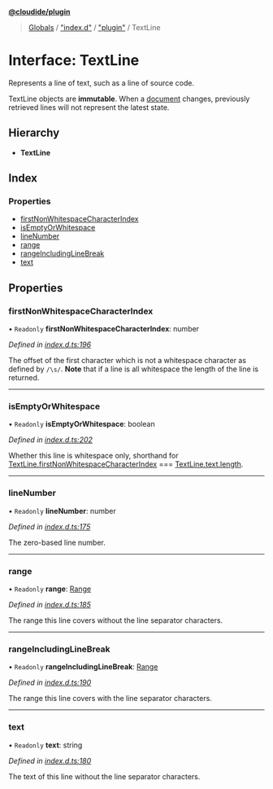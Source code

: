 **[@cloudide/plugin](../README.md)**

> [Globals](../README.md) / ["index.d"](../modules/_index_d_.md) / ["plugin"](../modules/_index_d_._plugin_.md) / TextLine

# Interface: TextLine

Represents a line of text, such as a line of source code.

TextLine objects are __immutable__. When a [document](#TextDocument) changes,
previously retrieved lines will not represent the latest state.

## Hierarchy

* **TextLine**

## Index

### Properties

* [firstNonWhitespaceCharacterIndex](_index_d_._plugin_.textline.md#firstnonwhitespacecharacterindex)
* [isEmptyOrWhitespace](_index_d_._plugin_.textline.md#isemptyorwhitespace)
* [lineNumber](_index_d_._plugin_.textline.md#linenumber)
* [range](_index_d_._plugin_.textline.md#range)
* [rangeIncludingLineBreak](_index_d_._plugin_.textline.md#rangeincludinglinebreak)
* [text](_index_d_._plugin_.textline.md#text)

## Properties

### firstNonWhitespaceCharacterIndex

• `Readonly` **firstNonWhitespaceCharacterIndex**: number

*Defined in [index.d.ts:196](https://github.com/shuyaqian/cloudide-plugin-api/blob/9d985be/index.d.ts#L196)*

The offset of the first character which is not a whitespace character as defined
by `/\s/`. **Note** that if a line is all whitespace the length of the line is returned.

___

### isEmptyOrWhitespace

• `Readonly` **isEmptyOrWhitespace**: boolean

*Defined in [index.d.ts:202](https://github.com/shuyaqian/cloudide-plugin-api/blob/9d985be/index.d.ts#L202)*

Whether this line is whitespace only, shorthand
for [TextLine.firstNonWhitespaceCharacterIndex](#TextLine.firstNonWhitespaceCharacterIndex) === [TextLine.text.length](#TextLine.text).

___

### lineNumber

• `Readonly` **lineNumber**: number

*Defined in [index.d.ts:175](https://github.com/shuyaqian/cloudide-plugin-api/blob/9d985be/index.d.ts#L175)*

The zero-based line number.

___

### range

• `Readonly` **range**: [Range](../classes/_index_d_._plugin_.range.md)

*Defined in [index.d.ts:185](https://github.com/shuyaqian/cloudide-plugin-api/blob/9d985be/index.d.ts#L185)*

The range this line covers without the line separator characters.

___

### rangeIncludingLineBreak

• `Readonly` **rangeIncludingLineBreak**: [Range](../classes/_index_d_._plugin_.range.md)

*Defined in [index.d.ts:190](https://github.com/shuyaqian/cloudide-plugin-api/blob/9d985be/index.d.ts#L190)*

The range this line covers with the line separator characters.

___

### text

• `Readonly` **text**: string

*Defined in [index.d.ts:180](https://github.com/shuyaqian/cloudide-plugin-api/blob/9d985be/index.d.ts#L180)*

The text of this line without the line separator characters.
